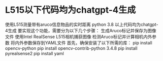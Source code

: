 # L515以下代码均为chatgpt-4生成
使用L515测量带有aruco信息物品的实时距离
python 3.8
以上代码均为chatgpt-4生成
要实现这个功能，需要分为以下几个步骤：
生成Aruco标记并保存为图像文件
使用Intel RealSense L515相机捕获图像
检测Aruco标记并计算相机内外参数
将内外参数保存到YAML文件
首先，确保安装了以下所需的库：
    pip install opencv-python
    pip install opencv-contrib-python 3.4.8
    pip install pyrealsense2
    pip install yaml
